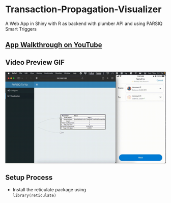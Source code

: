 # Transaction-Propagation-Visualizer
A Web App in Shiny with R as backend with plumber API and using PARSIQ Smart Triggers

## [App Walkthrough on YouTube](https://www.youtube.com/watch?v=GpWZLMB2lvM)

 
## Video Preview GIF
[![Alt text](images/Working_Gif.gif)](https://www.youtube.com/watch?v=GpWZLMB2lvM)

## Setup Process
- Install the reticulate package using<br>`library(reticulate)`
